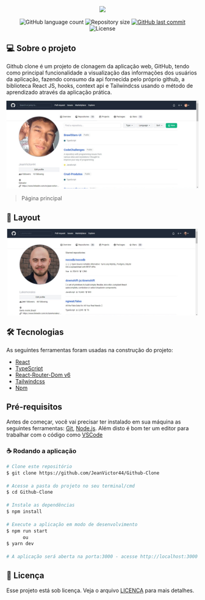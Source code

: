 <p align="center">
  <img src="https://logos-world.net/wp-content/uploads/2020/11/GitHub-Emblem.png" width='400'/>
<p>

<p align="center">
  <img alt="GitHub language count" src="https://img.shields.io/github/languages/count/JeanVictor44/Github-Clone?color=black">

  <img alt="Repository size" src="https://img.shields.io/github/repo-size/JeanVictor44/Github-Clone">

  
  <a href="https://github.com/JeanVictor44/Github-Clone/commits/main">
    <img alt="GitHub last commit" src="https://img.shields.io/github/last-commit/JeanVictor44/Github-Clone?color=purple">
  </a>

  <img alt="License" src="https://img.shields.io/badge/license-MIT-red">
</p>



## :computer: Sobre o projeto
Github clone é um projeto de clonagem da aplicação web, GitHub, tendo como principal funcionalidade a visualização das informações dos usuários da aplicação, fazendo consumo da api fornecida pelo próprio github, a biblioteca React JS, hooks, context api e Tailwindcss usando o método de aprendizado através da aplicação prática.

<img src="./previews/presentation.jpeg" alt="presentation image">

> Página principal

## :art: Layout
<p align="center" style="display: flex; align-items: flex-start; justify-content: center;">
    <img src="./previews/starred-repositories.jpeg" alt="starred repositories" width="500px">
</p>

## :hammer_and_wrench: Tecnologias

As seguintes ferramentas foram usadas na construção do projeto:

- [React ](https://pt-br.reactjs.org/)
- [TypeScript](https://www.typescriptlang.org/)
- [React-Router-Dom v6](https://reactrouter.com/docs/en/v6)
- [Tailwindcss](https://tailwindcss.com/)
- [Npm](https://www.npmjs.com/)



## Pré-requisitos

Antes de começar, você vai precisar ter instalado em sua máquina as seguintes ferramentas:
[Git](https://git-scm.com), [Node.js](https://nodejs.org/). Além disto é bom ter um editor para trabalhar com o código como [VSCode](https://code.visualstudio.com/)

### :coffee: Rodando a aplicação 

```bash
# Clone este repositório
$ git clone https://github.com/JeanVictor44/Github-Clone

# Acesse a pasta do projeto no seu terminal/cmd
$ cd Github-Clone

# Instale as dependências
$ npm install

# Execute a aplicação em modo de desenvolvimento
$ npm run start
      ou
$ yarn dev

# A aplicação será aberta na porta:3000 - acesse http://localhost:3000
```


## :pencil: Licença

Esse projeto está sob licença. Veja o arquivo [LICENÇA](LICENSE) para mais detalhes.
